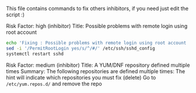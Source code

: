 
This file contains commands to fix others inhibitors, if you need just edit the script :)

Risk Factor: high (inhibitor)
Title: Possible problems with remote login using root account
```bash
echo 'Fixing : Possible problems with remote login using root account '
sed -i '/PermitRootLogin yes/s/^/#/' /etc/ssh/sshd_config
systemctl restart sshd
```

Risk Factor: medium (inhibitor)
Title: A YUM/DNF repository defined multiple times
Summary: The following repositories are defined multiple times:
The hint will indicate which repositories you must fix (delete)
Go to `/etc/yum.repos.d/` and remove the repo 
